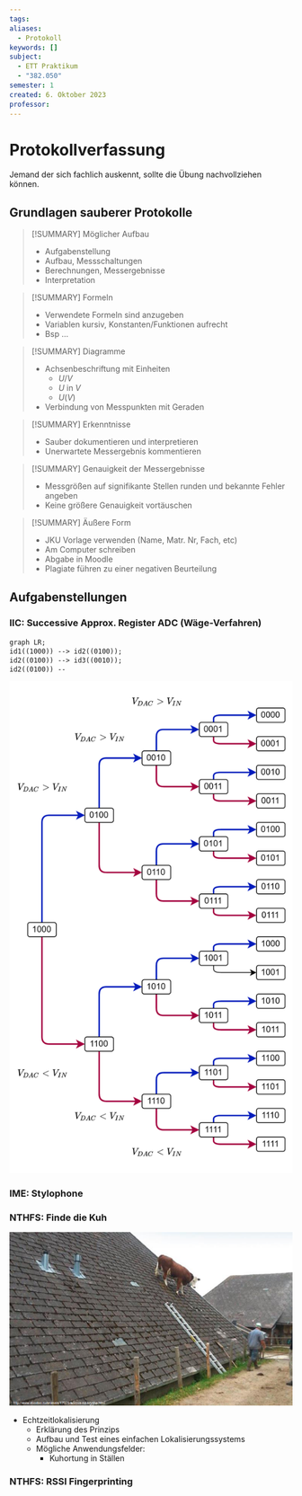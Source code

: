 ```yaml
---
tags: 
aliases:
  - Protokoll
keywords: []
subject:
  - ETT Praktikum
  - "382.050"
semester: 1
created: 6. Oktober 2023
professor:
---
```

 

# Protokollverfassung

Jemand der sich fachlich auskennt, sollte die Übung nachvollziehen können.

## Grundlagen sauberer Protokolle

> [!SUMMARY] Möglicher Aufbau 
> - Aufgabenstellung
> - Aufbau, Messschaltungen
> - Berechnungen, Messergebnisse
> - Interpretation

> [!SUMMARY] Formeln
> - Verwendete Formeln sind anzugeben
> - Variablen kursiv, Konstanten/Funktionen aufrecht
> - Bsp …

> [!SUMMARY] Diagramme
> - Achsenbeschriftung mit Einheiten
> 	- $U/V$
> 	- $U$ in $V$
> 	- $U(V)$
> - Verbindung von Messpunkten mit Geraden

> [!SUMMARY] Erkenntnisse
> - Sauber dokumentieren und interpretieren
> - Unerwartete Messergebnis kommentieren

> [!SUMMARY] Genauigkeit der Messergebnisse 
> - Messgrößen auf signifikante Stellen runden und bekannte Fehler angeben
> - Keine größere Genauigkeit vortäuschen

> [!SUMMARY] Äußere Form 
> - JKU Vorlage verwenden (Name, Matr. Nr, Fach, etc)
> - Am Computer schreiben
> - Abgabe in Moodle
> - Plagiate führen zu einer negativen Beurteilung

## Aufgabenstellungen

### IIC: Successive Approx. Register ADC (Wäge-Verfahren)

```mermaid
graph LR;
id1((1000)) --> id2((0100));
id2((0100)) --> id3((0010));
id2((0100)) -- 
```

![|525](assets/Pasted%20image%2020231006155455.png)

### IME: Stylophone

### NTHFS: Finde die Kuh

![InlineR|500](assets/Pasted%20image%2020231006163827.png)

- Echtzeitlokalisierung
	- Erklärung des Prinzips
	- Aufbau und Test eines einfachen Lokalisierungssystems
	- Mögliche Anwendungsfelder:
		- Kuhortung in Ställen

### NTHFS: RSSI Fingerprinting